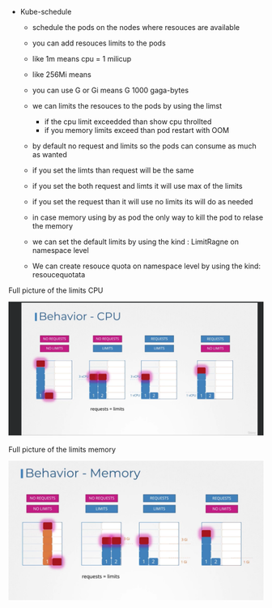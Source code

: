 

- Kube-schedule
    - schedule the pods on the nodes where resouces are available
    - you can add resouces limits to the pods
    - like 1m means cpu = 1 milicup
    - like 256Mi means
    - you can use G or Gi means G 1000 gaga-bytes
    - we can limits the resouces to the pods by using the limst
        - if the cpu limit exceedded than show cpu throllted
        - if you memory limits exceed than pod restart with OOM
    - by default no request and limits so the pods can consume as much as wanted
    - if you set the limts than request will be the same
    - if you set the both request and limts it will use max of the limits
    - if you set the request than it will use no limits its will do as needed
    - in case memory using by as pod the only way to kill the pod to relase the memory

    - we can set the default limits by using the kind : LimitRagne on namespace level
    - We can create resouce quota on namespace level by using the kind: resoucequotata 


Full picture of the limits CPU

<img src="img/7.1.png" />



Full picture of the limits memory

<img src="img/7.2.png" />
